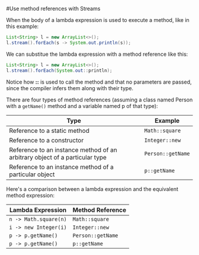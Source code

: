 #Use method references with Streams

When the body of a lambda expression is used to execute a method, like in this example:
````java
List<String> l = new ArrayList<>();
l.stream().forEach(s -> System.out.println(s));
````
We can substitue the lambda expression with a method reference like this:
````java
List<String> l = new ArrayList<>();
l.stream().forEach(System.out::println);
````
Notice how **::** is used to call the method and that no parameters are passed, since the compiler infers them along with their type.

There are four types of method references (assuming a class named Person with a `getName()` method and a variable named p of that type):

|Type|Example|
|----|---------|
|Reference to a static method|`Math::square`|
|Reference to a constructor	|`Integer::new`|
|Reference to an instance method of an arbitrary object of a particular type	|`Person::getName`|
|Reference to an instance method of a particular object	|`p::getName`|

Here's a comparison between a lambda expression and the equivalent method expression:

|Lambda Expression|Method Reference|
|----|---------|
|`n -> Math.square(n)`|`Math::square`|
|`i -> new Integer(i)`	|`Integer::new`|
|`p -> p.getName()`	|`Person::getName`|
|`p -> p.getName()`	|`p::getName`|
